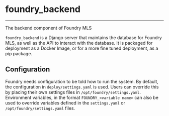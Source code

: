 # foundry_backend
---
The backend component of Foundry MLS

`foundry_backend` is a Django server that maintains the database for Foundry MLS, as well as the API to interact with
the database. It is packaged for deployment as a Docker Image, or for a more fine tuned deployment, as a pip package.

## Configuration
Foundry needs configuration to be told how to run the system. By default, the configuration in `deploy/settings.yaml` is
used. Users can override this by placing their own settings files in `/opt/foundry/settings.yaml`. Environment
variables, in the format `FOUNDRY_<variable name>` can also be used to override variables defined in the `settings.yaml`
or `/opt/foundry/settings.yaml` files.
